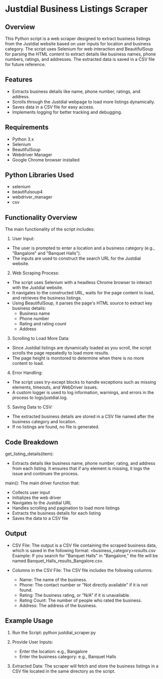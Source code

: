 # Justdial Business Listings Scraper
## Overview
This Python script is a web scraper designed to extract business listings from the Justdial website based on user inputs for location and business category. The script uses Selenium for web interaction and BeautifulSoup for parsing the HTML content to extract details like business names, phone numbers, ratings, and addresses. The extracted data is saved in a CSV file for future reference.

## Features
- Extracts business details like name, phone number, ratings, and address.
- Scrolls through the Justdial webpage to load more listings dynamically.
- Saves data in a CSV file for easy access.
- Implements logging for better tracking and debugging.

## Requirements
- Python 3.x
- Selenium
- BeautifulSoup
- Webdriver Manager
- Google Chrome browser installed

## Python Libraries Used
- selenium
- beautifulsoup4
- webdriver_manager
- csv

## Functionality Overview
The main functionality of the script includes:
1. User Input:
- The user is prompted to enter a location and a business category (e.g., "Bangalore" and "Banquet Halls").
- The inputs are used to construct the search URL for the Justdial website.

2. Web Scraping Process:
- The script uses Selenium with a headless Chrome browser to interact with the Justdial website.
- It navigates to the constructed URL, waits for the page content to load, and retrieves the business listings.
- Using BeautifulSoup, it parses the page's HTML source to extract key business details:
     - Business name
     - Phone number
     - Rating and rating count
     - Address
 
3. Scrolling to Load More Data:
- Since Justdial listings are dynamically loaded as you scroll, the script scrolls the page repeatedly to load more results.
- The page height is monitored to determine when there is no more content to load.

4. Error Handling:
- The script uses try-except blocks to handle exceptions such as missing elements, timeouts, and WebDriver issues.
- A custom logger is used to log information, warnings, and errors in the process to logs/justdial.log.

5. Saving Data to CSV:
- The extracted business details are stored in a CSV file named after the business category and location.
- If no listings are found, no file is generated.

## Code Breakdown
get_listing_details(item):
- Extracts details like business name, phone number, rating, and address from each listing. It ensures that if any element is missing, it logs the issue and continues the process.

main():
The main driver function that:
  - Collects user input
  - Initializes the web driver
  - Navigates to the Justdial URL
  - Handles scrolling and pagination to load more listings
  - Extracts the business details for each listing
  - Saves the data to a CSV file
    
## Output
- CSV File:
The output is a CSV file containing the scraped business data, which is saved in the following format:
    <business_category>_results_<location>.csv
Example: If you search for "Banquet Halls" in "Bangalore," the file will be named Banquet_Halls_results_Bangalore.csv.

- Columns in the CSV File: The CSV file includes the following columns:
    - Name: The name of the business.
    - Phone: The contact number or "Not directly available" if it is not found.
    - Rating: The business rating, or "N/A" if it is unavailable.
    - Rating Count: The number of people who rated the business.
    - Address: The address of the business.

## Example Usage
1. Run the Script:
     python justdial_scraper.py

2. Provide User Inputs:
    - Enter the location: e.g., Bangalore
    - Enter the business category: e.g., Banquet Halls
      
3. Extracted Data:
The scraper will fetch and store the business listings in a CSV file located in the same directory as the script.



